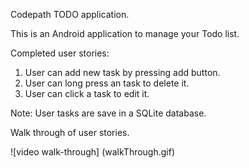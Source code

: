 Codepath TODO application. 

This is an Android application to manage your Todo list. 

Completed user stories:
1. User can add new task by pressing add button.
2. User can long press an task to delete it.
3. User can click a task to edit it. 

Note:
User tasks are save in a SQLite database. 

Walk through of user stories.

![video walk-through] (walkThrough.gif)
